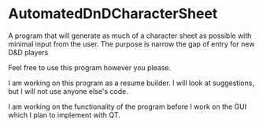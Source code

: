 # AutomatedDnDCharacterSheet
A program that will generate as much of a character sheet as possible with minimal input from the user. The purpose is narrow the gap of entry for new D&amp;D players

Feel free to use this program however you please.

I am working on this program as a resume builder. I will look at suggestions, but I will not use anyone else's code.

I am working on the functionality of the program before I work on the GUI which I plan to implement with QT.
